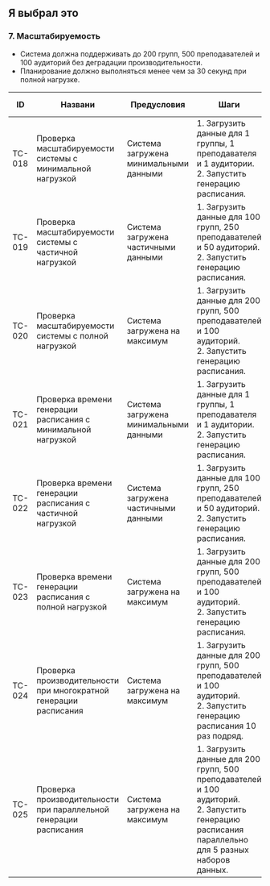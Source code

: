 ## Я выбрал это
### 7. Масштабируемость
- Система должна поддерживать до 200 групп, 500 преподавателей и 100 аудиторий без деградации производительности.
- Планирование должно выполняться менее чем за 30 секунд при полной нагрузке.


| ID| Названи|Предусловия| Шаги| Ожидаемый результат| Статус |
|---|--------|-----------|-----|--------------------|--------|
| TC-018  | Проверка масштабируемости системы с минимальной нагрузкой | Система загружена минимальными данными| 1. Загрузить данные для 1 группы, 1 преподавателя и 1 аудитории. <br> 2. Запустить генерацию расписания. | Расписание успешно создано без деградации производительности.|Новый|
| TC-019  | Проверка масштабируемости системы с частичной нагрузкой | Система загружена частичными данными| 1. Загрузить данные для 100 групп, 250 преподавателей и 50 аудиторий. <br> 2. Запустить генерацию расписания. | Расписание успешно создано без деградации производительности.|Новый|
| TC-020  | Проверка масштабируемости системы с полной нагрузкой | Система загружена на максимум| 1. Загрузить данные для 200 групп, 500 преподавателей и 100 аудиторий. <br> 2. Запустить генерацию расписания. | Расписание успешно создано без деградации производительности.|Новый|
| TC-021  | Проверка времени генерации расписания с минимальной нагрузкой | Система загружена минимальными данными | 1. Загрузить данные для 1 группы, 1 преподавателя и 1 аудитории. <br> 2. Запустить генерацию расписания. | Расписание успешно создано менее чем за 30 секунд. |Новый|
| TC-022  | Проверка времени генерации расписания с частичной нагрузкой | Система загружена частичными данными | 1. Загрузить данные для 100 групп, 250 преподавателей и 50 аудиторий. <br> 2. Запустить генерацию расписания. | Расписание успешно создано менее чем за 30 секунд. |Новый|
| TC-023  | Проверка времени генерации расписания с полной нагрузкой | Система загружена на максимум| 1. Загрузить данные для 200 групп, 500 преподавателей и 100 аудиторий. <br> 2. Запустить генерацию расписания. | Расписание успешно создано менее чем за 30 секунд. |Новый|
| TC-024  | Проверка производительности при многократной генерации расписания | Система загружена на максимум| 1. Загрузить данные для 200 групп, 500 преподавателей и 100 аудиторий. <br> 2. Запустить генерацию расписания 10 раз подряд. | Расписание успешно создано 10 раз подряд без деградации производительности. |Новый|   
|TC-025| Проверка производительности при параллельной генерации расписания | Система загружена на максимум| 1. Загрузить данные для 200 групп, 500 преподавателей и 100 аудиторий. <br> 2. Запустить генерацию расписания параллельно для 5 разных наборов данных. | Расписание успешно создано для всех наборов данных без деградации производительности. |Новый|
